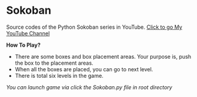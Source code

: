 # Sokoban
Source codes of the Python Sokoban series  in YouTube. [Click to go My YouTube Channel](https://www.youtube.com/channel/UCq45iCxD-nNEa-bptZV8_Iw)

**How To Play?**

 - There are some boxes and box placement areas. Your purpose is, push the box to the placement areas.
 - When all the boxes are placed, you can go to next level.
 - There is total six levels in the game.

*You can launch game via click the Sokoban.py file in root directory*
